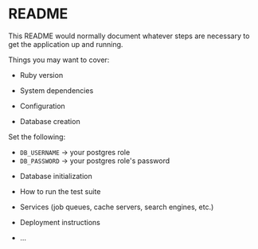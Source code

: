 # README

This README would normally document whatever steps are necessary to get the
application up and running.

Things you may want to cover:

* Ruby version

* System dependencies

* Configuration

* Database creation

Set the following:
- `DB_USERNAME` -> your postgres role
- `DB_PASSWORD` -> your postgres role's password

* Database initialization

* How to run the test suite

* Services (job queues, cache servers, search engines, etc.)

* Deployment instructions

* ...

